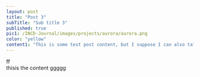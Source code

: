 ```yaml
---
layout: post
title: "Post 3"
subTitle: "Sub title 3"
published: true
pic1: /INCD-Journal/images/projects/aurora/aurora.png
color: "yellow"
content1: "This is some test post content, but I suppose I can also talk about this workflow I'm trying to make easy for students in my cohort."
---
```

ff<Br>
thisis
the content
ggggg

